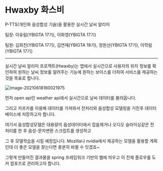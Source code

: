 # Hwaxby 화스비

P-TTS(개인화 음성합성 기술)을 활용한 실시간 날씨 알리미

팀장: 이유림(YBIGTA 17기), 이화영(YBIGTA 17기)

팀원: 김희진(YBIGTA 17기), 김연재(YBIGTA 18기), 정원선(YBIGTA 17기), 이학림(YBIGTA 17기)



---------------

실시간 날씨 알리미 프로젝트(Hwaxby)는 앱에서 실시간으로 사용자의 위치 정보를 확인하여 원하는 날씨 정보를 알려주는 기능에 원하는 보이스를 더하여 서비스를 제공하는 것을 목표로 합니다.

![image-20210618160021975](https://user-images.githubusercontent.com/69628269/122520687-e4d31f80-d04e-11eb-889a-2ba6314f5ad6.png)



먼저 open api인 weather api에서 실시간으로 날씨 데이터를 불러옵니다.

그리고 카프카를 이용해 데이터를 가져와서 전처리와 음성합성 모델링을 거친후 데이터베이스에 저장하고자 합니다.

여기서 음성합성모델은 대용량의 음성데이터에서 잡음제거나 오디오 슬라이싱같은 전처리를 한 후 음성-문자변환 스크립트를 생성하고

그 후 모델학습을 시킬 예정입니다. Mozilla나 nvidia에서 제공하는 모델을 활용할 계획인데 더 좋은 모델을 찾는다면 충분히 바뀔 수 잇겠죠~

그렇게 만들어진 결과물을 spring 프레임워크 기반의 웹에 띄우고 이 전체 플로우를 도커 컴포즈로 관리하고자 합니다.
